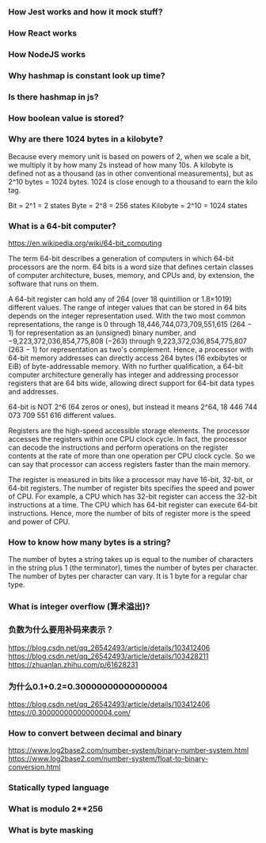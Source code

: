 ### How Jest works and how it mock stuff?

### How React works

### How NodeJS works

### Why hashmap is constant look up time?

### Is there hashmap in js?

### How boolean value is stored?

### Why are there 1024 bytes in a kilobyte?
Because every memory unit is based on powers of 2, when we scale a bit, we multiply it by how many 2s instead of how many 10s. A kilobyte is defined not as a thousand (as in other conventional measurements), but as 2^10 bytes = 1024 bytes. 1024 is close enough to a thousand to earn the kilo tag.

Bit = 2^1 = 2 states
Byte = 2^8 = 256 states
Kilobyte = 2^10 = 1024 states

### What is a 64-bit computer?
https://en.wikipedia.org/wiki/64-bit_computing

The term 64-bit describes a generation of computers in which 64-bit processors are the norm. 64 bits is a word size that defines certain classes of computer architecture, buses, memory, and CPUs and, by extension, the software that runs on them.

A 64-bit register can hold any of 264 (over 18 quintillion or 1.8×1019) different values. The range of integer values that can be stored in 64 bits depends on the integer representation used. With the two most common representations, the range is 0 through 18,446,744,073,709,551,615 (264 − 1) for representation as an (unsigned) binary number, and −9,223,372,036,854,775,808 (−263) through 9,223,372,036,854,775,807 (263 − 1) for representation as two's complement. Hence, a processor with 64-bit memory addresses can directly access 264 bytes (16 exbibytes or EiB) of byte-addressable memory. With no further qualification, a 64-bit computer architecture generally has integer and addressing processor registers that are 64 bits wide, allowing direct support for 64-bit data types and addresses.

64-bit is NOT 2^6 (64 zeros or ones), but instead it means 2^64, 18 446 744 073 709 551 616 different values.

Registers are the high-speed accessible storage elements. The processor accesses the registers within one CPU clock cycle. In fact, the processor can decode the instructions and perform operations on the register contents at the rate of more than one operation per CPU clock cycle. So we can say that processor can access registers faster than the main memory.

The register is measured in bits like a processor may have 16-bit, 32-bit, or 64-bit registers. The number of register bits specifies the speed and power of CPU. For example, a CPU which has 32-bit register can access the 32-bit instructions at a time. The CPU which has 64-bit register can execute 64-bit instructions. Hence, more the number of bits of register more is the speed and power of CPU.
 
### How to know how many bytes is a string?
The number of bytes a string takes up is equal to the number of characters in the string plus 1 (the terminator), times the number of bytes per character. The number of bytes per character can vary. It is 1 byte for a regular char type.

### What is integer overflow (算术溢出)?

### 负数为什么要用补码来表示？
https://blog.csdn.net/qq_26542493/article/details/103412406
https://blog.csdn.net/qq_26542493/article/details/103428211
https://zhuanlan.zhihu.com/p/61628231

### 为什么0.1+0.2=0.30000000000000004
https://blog.csdn.net/qq_26542493/article/details/103412406
https://0.30000000000000004.com/

### How to convert between decimal and binary
https://www.log2base2.com/number-system/binary-number-system.html
https://www.log2base2.com/number-system/float-to-binary-conversion.html

### Statically typed language

### What is modulo 2**256

### What is byte masking
